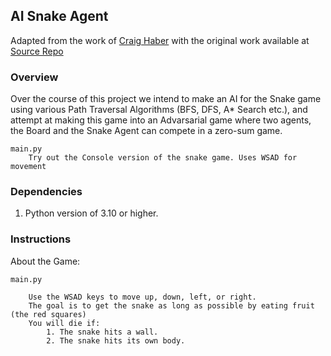 ## AI Snake Agent

Adapted from the work of [Craig Haber](https://github.com/craighaber) with the original work available at
[Source Repo](https://github.com/craighaber/AI-for-Snake-Game)

### Overview

Over the course of this project we intend to make an AI for the Snake game using various Path Traversal Algorithms (BFS,
DFS, A* Search etc.), and attempt at making this game into an Advarsarial game where two agents, the Board and the Snake
Agent can compete in a zero-sum game.

	main.py
		Try out the Console version of the snake game. Uses WSAD for movement

### Dependencies

1. Python version of 3.10 or higher.

### Instructions

About the Game:

	main.py

		Use the WSAD keys to move up, down, left, or right.
		The goal is to get the snake as long as possible by eating fruit (the red squares)
		You will die if:
			1. The snake hits a wall.
			2. The snake hits its own body.
